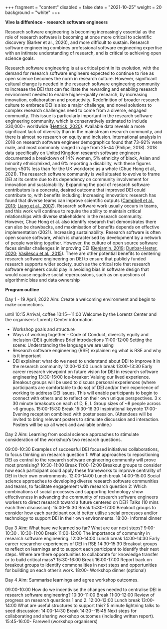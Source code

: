 +++
fragment = "content"
disabled = false
date = "2021-10-25"
weight = 20
background = "white"
+++

**Vive la differénce - research software engineers**

Research software engineering is becoming increasingly essential as the role of research software is becoming at once more critical to scientific discovery (Barker et al., 2020), and more difficult to sustain. Research software engineering  combines professional software engineering expertise with an intimate understanding of research, and is critical to achieving open science goals. 

Research software engineering is at a critical point in its evolution, with the demand for research software engineers expected to continue to rise  as open science  becomes the norm in research culture. However, significant cultural change is needed in the research software engineering community to increase the DEI that can facilitate the rewarding and enabling research environment needed to enable higher-quality research, by increasing innovation, collaboration and productivity.
Redefinition of broader research culture to embrace DEI is also a major challenge, and novel solutions to complex research challenges need to come from a diverse, engaged community. This issue is particularly important in the research software engineering community, which is conservatively estimated to include 330,000+ worldwide ([Hettrick, 2020](https://slides.com/simonhettrick/how-many-rses/fullscreen#/6/3)). Available data reveals a more significant lack of diversity than in the mainstream research community, and there is almost no research on equity and inclusion. International analysis in 2018 on research software engineer demographics found that 73-92% were male, and most commonly ranged in age from 25-44 (Philipe, 2018). 2018 data specifically on United Kingdom research software engineers documented a breakdown of 14% women, 5% ethnicity of black, Asian and minority ethnic/mixed, and 6% reporting a disability, with these figures being <50% less than for the UK workforce as a whole  (Chue Hong et al., 2021). 
The research software community is well situated to evolve to frame DEI at its centre due to its dependency on community involvement for innovation and sustainability. Expanding the pool of research software contributors is a concrete, desired outcome that improved DEI could contribute to, with benefits including:
Increasing innovation: research has found that diverse teams can improve scientific outputs  ([Campbell et al., 2013](https://doi.org/10.1371/); [Liang et al., 2007](https://doi.org/10.1108/02635570710750408)). Research software work usually occurs in teams, and this work will continue to require the ability to maintain critical relationships with diverse stakeholders in the research community. However, Chue Hong et al. also identify research that demonstrates there can also be drawbacks, and maximisation of benefits depends on effective implementation (2021).
Increasing sustainability: Research software is often open source software, which is characterised by development by a network of people working together. However, the culture of open source software faces similar challenges in improving DEI ([Benjamin, 2019](https://www.wiley.com/en-au/Race+After+Technology:+Abolitionist+Tools+for+the+New+Jim+Code-p-9781509526437); [Dunbar-Hester, 2020](/h); [Vasilescu et al., 2015](http://vsnu.nl/recognitionandrewards/wp-content/uploads/2019/11/Position-paper-Room-for-everyone%E2%80%99s-talent.pdf)).
There are other potential benefits to centering research software engineering on DEI to ensure that publicly funded research supports wider society, such as the critical role that research software engineers could play in avoiding bias in software design that would cause negative social repercussions, such as on questions of algorithmic bias and data ownership

**Program outline**

Day 1 - 19 April, 2022
Aim: Create a welcoming environment and begin to make connections.

until 10:15 Arrival, coffee
10:15--11:00 Welcome by the Lorentz Center and the organisers:
Lorentz Center information
* Workshop goals and structure
* Ways of working together - Code of Conduct, diversity equity and inclusion (DEI) guidelines
Brief introductions
11:00-12:00 Setting the scene: Understanding the language we are using
* Research software engineering (RSE) explainer: eg what is RSE and why is it important
* DEI explainer: what do we need to understand about DEI to improve it in the research community 
12:00-13:00 Lunch break
13:00-13:30 Early career research viewpoint on future vision for DEI in research software engineering
13:30-15:00 Ice-breaker: Valuing our lived experience. Breakout groups will be used to discuss personal experiences (where participants are comfortable to do so) of DEI and/or their experience of working to address DEI issues. This will enable participants to begin to connect with others and to reflect on their own unique perspectives. 3 x 30 minute breakouts on each of D, E, I. Group sizes of ~8 people across ~6 groups.
15:00-15:30 Break
15:30-16:30 Inspirational keynote 
17:00- Evening reception combined with poster session. (Attendees will be invited to bring relevant posters to stimulate discussion and interaction. Posters will be up all week and available online.)

Day 2
Aim: Learning from social science approaches to stimulate consideration of the workshop’s two research questions.

09:00-10:30  Examples of successful DEI focused initiatives collaborations, to focus thinking on research question 1: What approaches to repositioning DEI as central to the research software engineering community will prove most promising? 
10:30-11:00 Break
11:00-12:00 Breakout groups to consider how each participant could apply these frameworks to improve centrality of DEI in their own environments.
12:00-14:00 Lunch break
14:00-15:00 Social science approaches to developing diverse research software communities and teams, to facilitate engagement with research question 2: Which combinations of social processes and supporting technology show effectiveness in advancing the community of research software engineers workers to direct research toward a future centered on DEI? Talks (10 mins each then discussion):
15:00-15:30 Break
15:30-17:00 Breakout groups to consider how each participant could better utilise social processes and/or technology to support DEI in their own environments.
18:00- Informal dinner 

Day 3
Aim: What have we learned so far? What are our next steps?
9:00-10:30 .
10:30-11:00 Break
11:00-12:00 The importance of community in research software engineering. 12:00-14:00 Lunch break
14:00-14:30 Early career researcher experiences of DEI in RSE
14:30-15:30 Breakout groups to reflect on learnings and to support each participant to identify their next steps. Where are there opportunities to collaborate for knowledge transfer or to build critical mass?
15:30-16:00 Break 
16:00-17:00 Report back on breakout groups to identify commonalities in next steps and opportunities for building on each other’s work.
18:00- Workshop dinner (optional)

Day 4
Aim: Summarise learnings and agree workshop outcomes.

09:00-10:00  How do we incentivise the changes needed to centralise DEI in research software engineering? 
10:30-11:00 Break
11:00-12:00 Review of progress on research questions 1 and 2.
12:00-13:00 Lunch break
13:00-14:00 What are useful structures to support this? 5 minute lightning talks to seed discussion:
14:00-14:30 Break
14:30--15:45 Next steps for collaborating and sharing workshop outcomes (including written report).
15:45-16:00- Farewell (workshop organisers)


